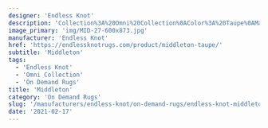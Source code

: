 ```yaml
---
designer: 'Endless Knot'
description: 'Collection%3A%20Omni%20Collection%0AColor%3A%20Taupe%0AMaterial%3A%20100%25%20WoolPile%3A%201/8%22Width%3A%2013%272%22%2C%2016%274%22Style%3A%20Flatweave%2C%20GeometricPattern%20Repeat%3A%207.5%22%20W%20x%201%22%20L'
image_primary: 'img/MID-27-600x873.jpg'
manufacturer: 'Endless Knot'
href: 'https://endlessknotrugs.com/product/middleton-taupe/'
subtitle: 'Middleton'
tags:
  - 'Endless Knot'
  - 'Omni Collection'
  - 'On Demand Rugs'
title: 'Middleton'
category: 'On Demand Rugs'
slug: '/manufacturers/endless-knot/on-demand-rugs/endless-knot-middleton'
date: '2021-02-17'
---
```

